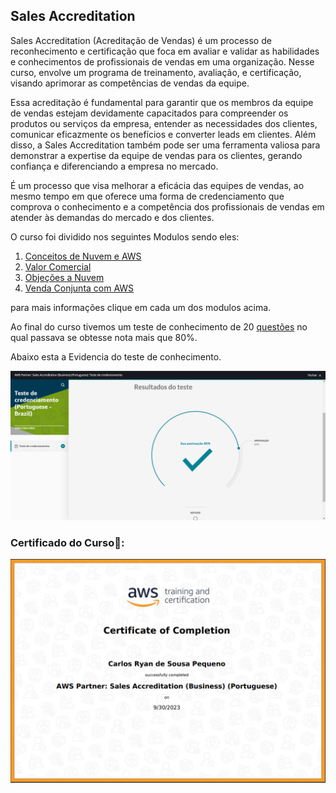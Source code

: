 ## Sales Accreditation

Sales Accreditation (Acreditação de Vendas) é um processo de reconhecimento e certificação que foca em avaliar e validar as habilidades e conhecimentos de profissionais de vendas em uma organização. Nesse curso, envolve um programa de treinamento, avaliação, e certificação, visando aprimorar as competências de vendas da equipe.

Essa acreditação é fundamental para garantir que os membros da equipe de vendas estejam devidamente capacitados para compreender os produtos ou serviços da empresa, entender as necessidades dos clientes, comunicar eficazmente os benefícios e converter leads em clientes. Além disso, a Sales Accreditation também pode ser uma ferramenta valiosa para demonstrar a expertise da equipe de vendas para os clientes, gerando confiança e diferenciando a empresa no mercado.

É um processo que visa melhorar a eficácia das equipes de vendas, ao mesmo tempo em que oferece uma forma de credenciamento que comprova o conhecimento e a competência dos profissionais de vendas em atender às demandas do mercado e dos clientes.

O curso foi dividido nos seguintes Modulos sendo eles:

1. [Conceitos de Nuvem e AWS](https://github.com/CarlosRyan07/Programa-Bolsas-CompassUOL/blob/69aee439c53cf2b84da433e870f26f4b46982d1f/Sprint_5/Sales_Creditation/Conceito_Nuvem)
2. [Valor Comercial](https://github.com/CarlosRyan07/Programa-Bolsas-CompassUOL/blob/69aee439c53cf2b84da433e870f26f4b46982d1f/Sprint_5/Sales_Creditation/ValorComercial_Nuvem)
3. [Objeções a Nuvem](https://github.com/CarlosRyan07/Programa-Bolsas-CompassUOL/blob/69aee439c53cf2b84da433e870f26f4b46982d1f/Sprint_5/Sales_Creditation/Objecoes_Nuvem)
4. [Venda Conjunta com AWS](https://github.com/CarlosRyan07/Programa-Bolsas-CompassUOL/blob/69aee439c53cf2b84da433e870f26f4b46982d1f/Sprint_5/Sales_Creditation/VendaConjunta_AWS)

para mais informações clique em cada um dos modulos acima.

Ao final do curso tivemos um teste de conhecimento de 20 [questões](https://github.com/CarlosRyan07/Programa-Bolsas-CompassUOL/blob/main/Sprint_5/Sales_Creditation/questoes.md) no qual passava se obtesse nota mais que 80%.

Abaixo esta a Evidencia do teste de conhecimento.

<img src="https://github.com/CarlosRyan07/Programa-Bolsas-CompassUOL/blob/main/Sprint_5/Sales_Creditation/Certificados/Captura_de_tela_2023-09-30%20001838.png" width="600">

### Certificado do Curso🥇:

<img src="https://github.com/CarlosRyan07/Programa-Bolsas-CompassUOL/blob/23a2abba9ebf8bbee425fa5fe396dac9f2f2ccee/Sprint_5/Sales_Creditation/Certificados/Certificado_AWS_Sales_Accreditation.png" width="600">